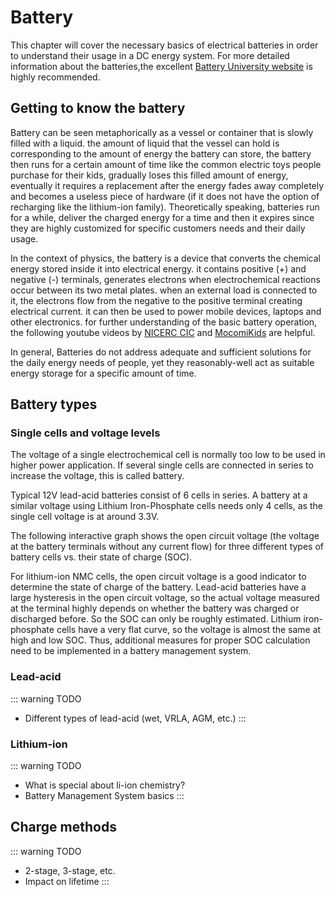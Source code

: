 # Battery

This chapter will cover the necessary basics of electrical batteries in order to understand their usage in a DC energy system.
For more detailed information about the batteries,the excellent [Battery University website](https://batteryuniversity.com/) is highly recommended.


## Getting to know the battery

Battery can be seen metaphorically as a vessel or container that is slowly filled with a liquid. the amount of liquid that the vessel can hold is corresponding to the amount of energy the battery can store, the battery then runs for a certain amount of time like the common electric toys people purchase for their kids, gradually loses this filled amount of energy,  eventually it requires a replacement after the energy fades away completely and becomes a useless piece of hardware (if it does not have the option of recharging like the lithium-ion family). Theoretically speaking, batteries run for a while, deliver the charged energy for a time and then it expires since they are highly customized for specific customers needs and their daily usage.

In the context of physics, the battery is a device that converts the chemical energy stored inside it into electrical energy. it contains positive (+) and negative (-) terminals, generates electrons when electrochemical reactions occur between its two metal plates. when an external load is connected to it, the electrons flow from the negative to the positive terminal creating electrical current. it can then be used to power mobile devices, laptops and other electronics. for further understanding of the basic battery operation, the following youtube videos by [NICERC CIC](https://www.youtube.com/watch?v=PyrWx4ExZE4) and [MocomiKids](https://www.youtube.com/watch?v=gWKOjncBMCQ) are helpful.
 


In general, Batteries do not address adequate and sufficient solutions for the daily energy needs of people, yet they reasonably-well act as suitable energy storage for a specific amount of time.

## Battery types
### Single cells and voltage levels

The voltage of a single electrochemical cell is normally too low to be used in higher power application. If several single cells are connected in series to increase the voltage, this is called battery.

Typical 12V lead-acid batteries consist of 6 cells in series. A battery at a similar voltage using Lithium Iron-Phosphate cells needs only 4 cells, as the single cell voltage is at around 3.3V.

The following interactive graph shows the open circuit voltage (the voltage at the battery terminals without any current flow) for three different types of battery cells vs. their state of charge (SOC).

<battery-voltage-levels/>

For lithium-ion NMC cells, the open circuit voltage is a good indicator to determine the state of charge of the battery. Lead-acid batteries have a large hysteresis in the open circuit voltage, so the actual voltage measured at the terminal highly depends on whether the battery was charged or discharged before. So the SOC can only be roughly estimated. Lithium iron-phosphate cells have a very flat curve, so the voltage is almost the same at high and low SOC. Thus, additional measures for proper SOC calculation need to be implemented in a battery management system.

### Lead-acid

::: warning TODO
- Different types of lead-acid (wet, VRLA, AGM, etc.)
:::

### Lithium-ion

::: warning TODO
- What is special about li-ion chemistry?
- Battery Management System basics
:::


## Charge methods

::: warning TODO
- 2-stage, 3-stage, etc.
- Impact on lifetime
:::
